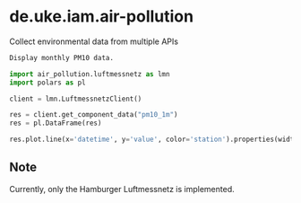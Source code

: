 # de.uke.iam.air-pollution
Collect environmental data from multiple APIs

```python
Display monthly PM10 data.

import air_pollution.luftmessnetz as lmn
import polars as pl

client = lmn.LuftmessnetzClient()

res = client.get_component_data("pm10_1m")
res = pl.DataFrame(res)

res.plot.line(x='datetime', y='value', color='station').properties(width=800, height=400)
```

## Note
Currently, only the Hamburger Luftmessnetz is implemented.
